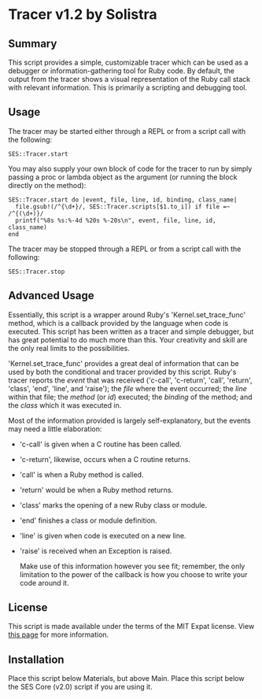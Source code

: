 
Tracer v1.2 by Solistra
==============================================================================

Summary
------------------------------------------------------------------------------
  This script provides a simple, customizable tracer which can be used as a
debugger or information-gathering tool for Ruby code. By default, the output
from the tracer shows a visual representation of the Ruby call stack with
relevant information. This is primarily a scripting and debugging tool.

Usage
------------------------------------------------------------------------------
  The tracer may be started either through a REPL or from a script call with
the following:

    SES::Tracer.start

  You may also supply your own block of code for the tracer to run by simply
passing a proc or lambda object as the argument (or running the block directly
on the method):

    SES::Tracer.start do |event, file, line, id, binding, class_name|
      file.gsub!(/^{\d+}/, SES::Tracer.scripts[$1.to_i]) if file =~ /^{(\d+)}/
      printf("%8s %s:%-4d %20s %-20s\n", event, file, line, id, class_name)
    end

  The tracer may be stopped through a REPL or from a script call with the
following:

    SES::Tracer.stop

Advanced Usage
------------------------------------------------------------------------------
  Essentially, this script is a wrapper around Ruby's 'Kernel.set_trace_func'
method, which is a callback provided by the language when code is executed.
This script has been written as a tracer and simple debugger, but has great
potential to do much more than this. Your creativity and skill are the only
real limits to the possibilities.

  'Kernel.set_trace_func' provides a great deal of information that can be
used by both the conditional and tracer provided by this script. Ruby's tracer
reports the *event* that was received ('c-call', 'c-return', 'call', 'return',
'class', 'end', 'line', and 'raise'); the *file* where the event occurred; the
*line* within that file; the *method* (or *id*) executed; the *binding* of the
method; and the *class* which it was executed in.

  Most of the information provided is largely self-explanatory, but the events
may need a little elaboration:

- 'c-call' is given when a C routine has been called.
- 'c-return', likewise, occurs when a C routine returns.
- 'call' is when a Ruby method is called.
- 'return' would be when a Ruby method returns.
- 'class' marks the opening of a new Ruby class or module.
- 'end' finishes a class or module definition.
- 'line' is given when code is executed on a new line.
- 'raise' is received when an Exception is raised.

  Make use of this information however you see fit; remember, the only
limitation to the power of the callback is how you choose to write your code
around it.

License
------------------------------------------------------------------------------
  This script is made available under the terms of the MIT Expat license. View
[this page](http://sesvxace.wordpress.com/license/) for more information.

Installation
------------------------------------------------------------------------------
  Place this script below Materials, but above Main. Place this script below
the SES Core (v2.0) script if you are using it.

